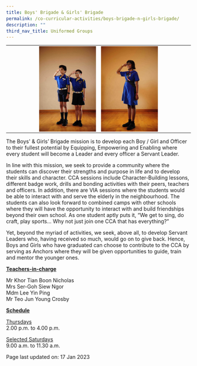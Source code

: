 ```yaml
---
title: Boys' Brigade & Girls' Brigade
permalink: /co-curricular-activities/boys-brigade-n-girls-brigade/
description: ""
third_nav_title: Uniformed Groups
---
```

<table>
<tbody>
<tr>
<td style="width: 50%;"><img style="width: 65%;" src="/images/bb.jpeg" align="right"></td>
<td style="width: 50%;"><img style="width: 65%;" src="/images/gb.jpeg" align="left"></td>
</tr>
</tbody>
</table>
<p>The Boys' &amp; Girls’ Brigade mission is to develop each Boy / Girl and Officer to their fullest potential by Equipping, Empowering and Enabling where every student will become a Leader and every officer a Servant Leader.</p>
<p>In line with this mission, we seek to provide a community where the students can discover their strengths and purpose in life and to develop their skills and character. CCA sessions include Character-Building lessons, different badge work, drills and bonding activities with their peers, teachers and officers. In addition, there are VIA sessions where the students would be able to interact with and serve the elderly in the neighbourhood. The students can also look forward to combined camps with other schools where they will have the opportunity to interact with and build friendships beyond their own school. As one student aptly puts it, “We get to sing, do craft, play sports… Why not just join one CCA that has everything?”</p>
<p>Yet, beyond the myriad of activities, we seek, above all, to develop Servant Leaders who, having received so much, would go on to give back. Hence, Boys and Girls who have graduated can choose to contribute to the CCA by serving as Anchors where they will be given opportunities to guide, train and mentor the younger ones.</p>
<p><u><strong>Teachers-in-charge</strong></u></p>
<p>Mr Khor Tian Boon Nicholas<br>Mrs Ser-Goh Siew Ngor<br>Mdm Lee Yin Ping<br>Mr Teo Jun Young Crosby</p>
<p><u><strong>Schedule</strong></u></p>
<p><u>Thursdays</u><br>2.00 p.m. to 4.00 p.m.</p>
<p><u>Selected Saturdays</u><br>9.00 a.m. to 11.30 a.m.</p>

<p>Page last updated on: 17 Jan 2023</p>